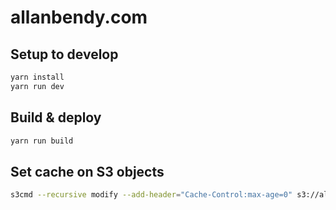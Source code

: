 # allanbendy.com

## Setup to develop

```sh
yarn install
yarn run dev
```

## Build & deploy

```sh
yarn run build
```

## Set cache on S3 objects

```sh
s3cmd --recursive modify --add-header="Cache-Control:max-age=0" s3://allanbendy.com/
```
